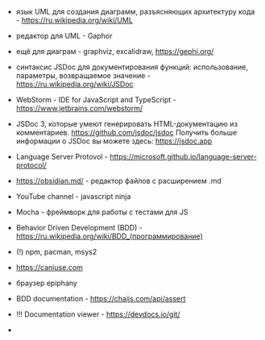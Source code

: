 * язык UML для создания диаграмм, разъясняющих архитектуру кода - https://ru.wikipedia.org/wiki/UML

* редактор для UML - Gaphor
* ещё для диаграм - graphviz, excalidraw, https://gephi.org/

* синтаксис JSDoc для документирования функций: использование, параметры, возвращаемое значение - https://ru.wikipedia.org/wiki/JSDoc

* WebStorm - IDE for JavaScript and TypeScript - https://www.jetbrains.com/webstorm/

* JSDoc 3, которые умеют генерировать HTML-документацию из комментариев. https://github.com/jsdoc/jsdoc
Получить больше информации о JSDoc вы можете здесь: https://jsdoc.app

* Language Server Protovol - https://microsoft.github.io/language-server-protocol/

* https://obsidian.md/ - редактор файлов с расширением .md

* YouTube channel -  javascript ninja

* Mocha - фреймворк для работы с тестами для JS

* Behavior Driven Development (BDD) - https://ru.wikipedia.org/wiki/BDD_(программирование)

* (!) npm, pacman, msys2

* https://caniuse.com

* браузер epiphany

* BDD documentation - https://chaijs.com/api/assert

* !!! Documentation viewer - https://devdocs.io/git/

*
